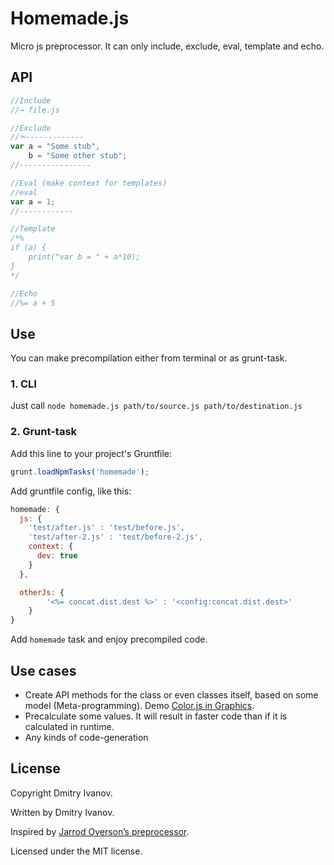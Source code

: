 # Homemade.js
Micro js preprocessor. It can only include, exclude, eval, template and echo.

## API
```javascript
//Include
//→ file.js

//Exclude
//✂-------------
var a = "Some stub",
	b = "Some other stub";
//----------------

//Eval (make context for templates)
//eval
var a = 1;
//------------

//Template
/*%
if (a) {
	print("var b = " + a*10);
}
*/

//Echo
//%= a + 5
```

## Use
You can make precompilation either from terminal or as grunt-task.

### 1. CLI
Just call `node homemade.js path/to/source.js path/to/destination.js`

### 2. Grunt-task
Add this line to your project's Gruntfile:
```javascript
grunt.loadNpmTasks('homemade');
```

Add gruntfile config, like this:
```js
homemade: {
  js: {
    'test/after.js' : 'test/before.js',
    'test/after-2.js' : 'test/before-2.js',
    context: {
      dev: true
    }
  },

  otherJs: {
        '<%= concat.dist.dest %>' : '<config:concat.dist.dest>'
	}
}
```

Add `homemade` task and enjoy precompiled code.

## Use cases

* Create API methods for the class or even classes itself, based on some model (Meta-programming). Demo [Color.js in Graphics](https://github.com/dfcreative/graphics/blob/master/src/Color.js).
* Precalculate some values. It will result in faster code than if it is calculated in runtime.
* Any kinds of code-generation


## License
Copyright Dmitry Ivanov.

Written by Dmitry Ivanov.

Inspired by [Jarrod Overson’s preprocessor](https://github.com/onehealth/preprocess).

Licensed under the MIT license.